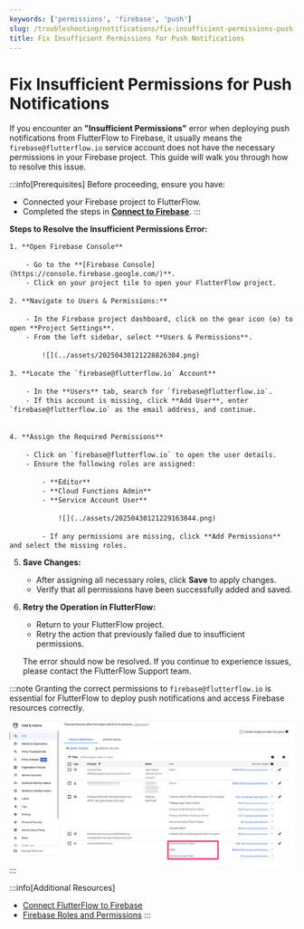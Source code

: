 ```yaml
---
keywords: ['permissions', 'firebase', 'push']
slug: /troubleshooting/notifications/fix-insufficient-permissions-push-notifications
title: Fix Insufficient Permissions for Push Notifications
---
```


# Fix Insufficient Permissions for Push Notifications

If you encounter an **"Insufficient Permissions"** error when deploying push notifications from FlutterFlow to Firebase, it usually means the `firebase@flutterflow.io` service account does not have the necessary permissions in your Firebase project. This guide will walk you through how to resolve this issue.

:::info[Prerequisites]
Before proceeding, ensure you have:
- Connected your Firebase project to FlutterFlow.  
- Completed the steps in **[Connect to Firebase](/integrations/firebase/connect-to-firebase/#allow-flutterflow-to-access-your-project)**.
:::

**Steps to Resolve the Insufficient Permissions Error:**

    1. **Open Firebase Console**

        - Go to the **[Firebase Console](https://console.firebase.google.com/)**.
        - Click on your project tile to open your FlutterFlow project.

    2. **Navigate to Users & Permissions:**

        - In the Firebase project dashboard, click on the gear icon (⚙️) to open **Project Settings**.
        - From the left sidebar, select **Users & Permissions**.

            ![](../assets/20250430121228826304.png)

    3. **Locate the `firebase@flutterflow.io` Account**

        - In the **Users** tab, search for `firebase@flutterflow.io`.
        - If this account is missing, click **Add User**, enter `firebase@flutterflow.io` as the email address, and continue.


    4. **Assign the Required Permissions**

        - Click on `firebase@flutterflow.io` to open the user details.
        - Ensure the following roles are assigned:

            - **Editor**
            - **Cloud Functions Admin**
            - **Service Account User**

                ![](../assets/20250430121229163844.png)

            - If any permissions are missing, click **Add Permissions** and select the missing roles.


5. **Save Changes:**

    - After assigning all necessary roles, click **Save** to apply changes.
    - Verify that all permissions have been successfully added and saved.

6. **Retry the Operation in FlutterFlow:**

    - Return to your FlutterFlow project.
    - Retry the action that previously failed due to insufficient permissions.

    The error should now be resolved. If you continue to experience issues, please contact the FlutterFlow Support team.

:::note
Granting the correct permissions to `firebase@flutterflow.io` is essential for FlutterFlow to deploy push notifications and access Firebase resources correctly.

![](../assets/20250430121229476348.png)
:::


:::info[Additional Resources]
- [Connect FlutterFlow to Firebase](/integrations/firebase/connect-to-firebase/#allow-flutterflow-to-access-your-project)
- [Firebase Roles and Permissions](https://firebase.google.com/docs/projects/iam/roles)
:::

